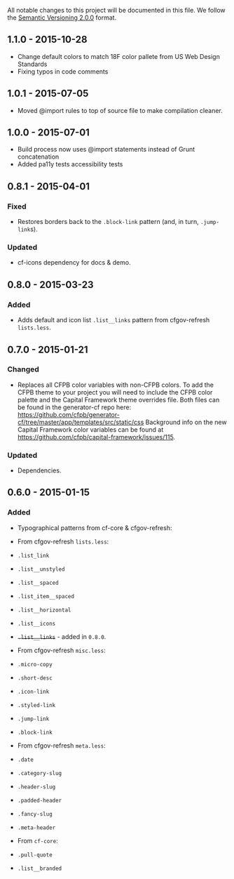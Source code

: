 All notable changes to this project will be documented in this file.
We follow the [Semantic Versioning 2.0.0](http://semver.org/) format.


## 1.1.0 - 2015-10-28
- Change default colors to match 18F color pallete from US Web Design Standards
- Fixing typos in code comments

## 1.0.1 - 2015-07-05
- Moved @import rules to top of source file to make compilation cleaner.

## 1.0.0 - 2015-07-01
- Build process now uses @import statements instead of Grunt concatenation
- Added pa11y tests accessibility tests

## 0.8.1 - 2015-04-01

### Fixed
- Restores borders back to the `.block-link` pattern (and, in turn,
  `.jump-link`s).

### Updated
- cf-icons dependency for docs & demo.


## 0.8.0 - 2015-03-23

### Added
- Adds default and icon list `.list__links` pattern from cfgov-refresh `lists.less`.


## 0.7.0 - 2015-01-21

### Changed
- Replaces all CFPB color variables with non-CFPB colors. To add the CFPB theme
  to your project you will need to include the CFPB color palette and the
  Capital Framework theme overrides file. Both files can be found in the
  generator-cf repo here:
  <https://github.com/cfpb/generator-cf/tree/master/app/templates/src/static/css>
  Background info on the new Capital Framework color variables can be found at
  <https://github.com/cfpb/capital-framework/issues/115>.

### Updated
- Dependencies.


## 0.6.0 - 2015-01-15

### Added
- Typographical patterns from cf-core & cfgov-refresh:

- From cfgov-refresh `lists.less`:
- `.list_link`
- `.list__unstyled`
- `.list__spaced`
- `.list_item__spaced`
- `.list__horizontal`
- `.list__icons`
- ~~`.list__links`~~ - added in `0.8.0`.

- From cfgov-refresh `misc.less`:
- `.micro-copy`
- `.short-desc`
- `.icon-link`
- `.styled-link`
- `.jump-link`
- `.block-link `

- From cfgov-refresh `meta.less`:
- `.date`
- `.category-slug`
- `.header-slug`
- `.padded-header`
- `.fancy-slug`
- `.meta-header`

- From `cf-core`:
- `.pull-quote`
- `.list__branded`
